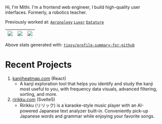 Hi, I'm Mithi. I'm a frontend web engineer, I build high-quality user interfaces. Formerly, a robotics teacher.  

Previously worked at: [`Aeronology`](https://github.com/mithi-aeronology?tab=overview&from=2021-12-01&to=2021-12-31) [`Luxor`](https://luxor.tech) [`Datature`](https://datature.io/)


|![](https://github-profile-summary-cards.vercel.app/api/cards/stats?username=mithi&theme=dracula)|![](https://github-profile-summary-cards.vercel.app/api/cards/repos-per-language?username=mithi&theme=dracula)|![](https://github-profile-summary-cards.vercel.app/api/cards/most-commit-language?username=mithi&theme=dracula)|
|-----|------|------|

 
Above stats generated with: [`tipsy/profile-summary-for-github`](https://github.com/tipsy/profile-summary-for-github)

# Recent Projects

1. [kanjiheatmap.com](https://kanjiheatmap.com) (React)
   - A kanji exploration tool that helps you identify and study the kanji most useful to you, with frequency data visuals, advanced filtering, sorting, and more.
2. [ririkku.com](https://ririkku.com/) (Svelte5)
   - Ririkku (リリック) is a karaoke-style music player with an AI-powered Japanese text analyzer built-in. Conveniently pick-up Japanese words and grammar while enjoying your favorite songs.
<!--
**mithi/mithi** is a ✨ _special_ ✨ repository because its `README.md` (this file) appears on your GitHub profile.

Here are some ideas to get you started:

- 🔭 I’m currently working on ...
- 🌱 I’m currently learning ...
- 👯 I’m looking to collaborate on ...
- 🤔 I’m looking for help with ...
- 💬 Ask me about ...
- 📫 How to reach me: ...
- 😄 Pronouns: ...
- ⚡ Fun fact: ...
-->
